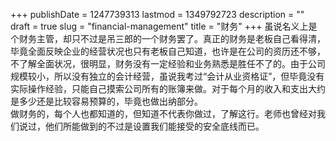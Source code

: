 +++
publishDate = 1247739313
lastmod = 1349792723
description = ""
draft = true
slug = "financial-management"
title = "财务"
+++
虽说名义上是个财务主管，却只不过是吊三郎的一个财务罢了。真正的财务是老板自己看得清，毕竟全面反映企业的经营状况也只有老板自己知道，也许是在公司的资历还不够，不了解全面状况，很明显，财务没有一定经验和业务熟悉是胜任不了的。由于公司规模较小，所以没有独立的会计经营，虽说我考过“会计从业资格证”，但毕竟没有实际操作经验，只能自己摸索公司所有的账簿来做。对于每个月的收入和支出大约是多少还是比较容易预算的，毕竟也做出纳部分。  
做财务的，每个人也都知道的，但知道不代表你做过，了解这行。老师也曾经对我们说过，他们所能做到的不过是设置我们能接受的安全底线而已。  
